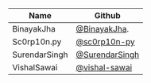 | Name            | Github                                               |
| --------------- | ---------------------------------------------------- |
| BinayakJha      | [@BinayakJha](https://github.com/BinayakJha).        |
| Sc0rp10n.py     | [@sc0rp10n-py](https://github.com/sc0rp10n-py)       |
| SurendarSingh   | [@SurendarSingh](https://github.com/SurendarSingh)   |
| VishalSawai     | [@vishal-sawai](https://github.com/vishal-sawai)     |

